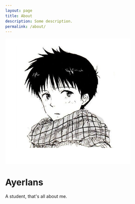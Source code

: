 ```yaml
---
layout: page
title: About
description: Some description.
permalink: /about/
---
```


<img class="img-rounded" src="/assets/img/uploads/profile.png" alt="Ayerlans" width="400">

# Ayerlans

A student, that's all about me.
